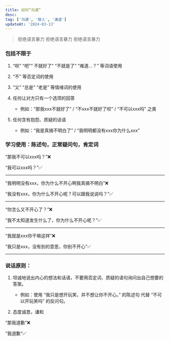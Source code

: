 ```yaml
---
title: 如何“沟通”
desc:
tag: ['沟通', '做人', '谦虚']
updateAt: '2024-03-13'
---
```


> 拒绝语言暴力
> 拒绝语言暴力
> 拒绝语言暴力

### 包括不限于

1. “呗” “吧”“ 不就好了” “不就是了” “难道…？” 等词语使用

2. “不” 等否定词的使用

3. “又” “总是” “老是” 等情绪词的使用

4. 任何让对方只有一个选项的回答
    - 例如：“那我xxx不就好了” / “不xxx不就好了呗” / “不可以xxx吗” 之类

5. 任何含有抱怨、质疑的话语
    - 例如：“我是真搞不明白了” / “我明明都没有xxx你为什么xxx”

### 学习使用：陈述句，正常疑问句，肯定词

“那我不可以xxx吗？”❌

“我可以xxx吗？”✅

---

“我明明没有xxx，你为什么不开心啊我真搞不明白”❌

“我没有xxx，你为什么不开心呢？可以跟我说说吗？”✅

---

“你怎么又不开心了？”❌

“我不太知道发生什么了，你为什么不开心呢？”✅

---

“我就是xxx你干嘛这样”❌

“我只是xxx，没有别的意思，你别不开心”✅

---

### 说话原则：

1. 坦诚地说出内心的想法和话语，不要用否定词、质疑的语句询问出自己想要的答案。
    - 例如：使用 “我只是想开玩笑，并不想让你不开心。” 的陈述句
代替 “不可以开玩笑吗” 的反问句。

2. 态度诚恳，谦和

“那我道歉”❌

“我道歉”✅
